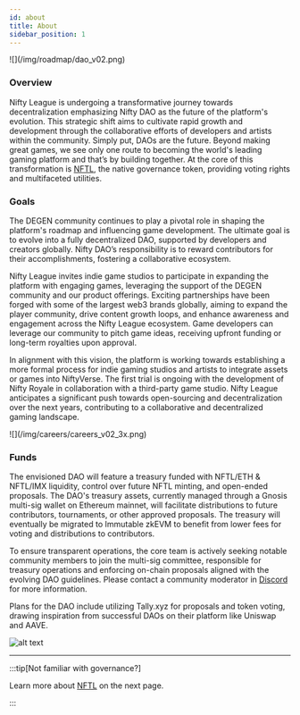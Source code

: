 ```yaml
---
id: about
title: About
sidebar_position: 1
---
```


<div style={{ maxWidth: 300, margin: 'auto' }}>![](/img/roadmap/dao_v02.png)</div>

### Overview

Nifty League is undergoing a transformative journey towards decentralization emphasizing Nifty DAO as the future of the platform's evolution. This strategic shift aims to cultivate rapid growth and development through the collaborative efforts of developers and artists within the community. Simply put, DAOs are the future. Beyond making great games, we see only one route to becoming the world's leading gaming platform and that’s by building together. At the core of this transformation is [NFTL](/docs/overview/nifty-dao/nftl/overview), the native governance token, providing voting rights and multifaceted utilities.

### Goals

The DEGEN community continues to play a pivotal role in shaping the platform's roadmap and influencing game development. The ultimate goal is to evolve into a fully decentralized DAO, supported by developers and creators globally. Nifty DAO’s responsibility is to reward contributors for their accomplishments, fostering a collaborative ecosystem.

Nifty League invites indie game studios to participate in expanding the platform with engaging games, leveraging the support of the DEGEN community and our product offerings. Exciting partnerships have been forged with some of the largest web3 brands globally, aiming to expand the player community, drive content growth loops, and enhance awareness and engagement across the Nifty League ecosystem. Game developers can leverage our community to pitch game ideas, receiving upfront funding or long-term royalties upon approval.

In alignment with this vision, the platform is working towards establishing a more formal process for indie gaming studios and artists to integrate assets or games into NiftyVerse. The first trial is ongoing with the development of Nifty Royale in collaboration with a third-party game studio. Nifty League anticipates a significant push towards open-sourcing and decentralization over the next years, contributing to a collaborative and decentralized gaming landscape.

<div style={{ maxWidth: 700, margin: 'auto' }}>![](/img/careers/careers_v02_3x.png)</div>

### Funds

The envisioned DAO will feature a treasury funded with NFTL/ETH & NFTL/IMX liquidity, control over future NFTL minting, and open-ended proposals. The DAO's treasury assets, currently managed through a Gnosis multi-sig wallet on Ethereum mainnet, will facilitate distributions to future contributors, tournaments, or other approved proposals. The treasury will eventually be migrated to Immutable zkEVM to benefit from lower fees for voting and distributions to contributors.

To ensure transparent operations, the core team is actively seeking notable community members to join the multi-sig committee, responsible for treasury operations and enforcing on-chain proposals aligned with the evolving DAO guidelines. Please contact a community moderator in [Discord](https://discord.gg/niftyleague) for more information.

Plans for the DAO include utilizing Tally.xyz for proposals and token voting, drawing inspiration from successful DAOs on their platform like Uniswap and AAVE.

![alt text](/img/niftyverse/bank_from_road_02.png)

---

:::tip[Not familiar with governance?]

Learn more about [NFTL](/docs/overview/nifty-dao/nftl/overview) on the next page.

:::
